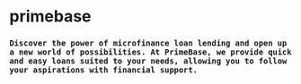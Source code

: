# primebase
### `Discover the power of microfinance loan lending and open up a new world of possibilities. At PrimeBase, we provide quick and easy loans suited to your needs, allowing you to follow your aspirations with financial support.`
